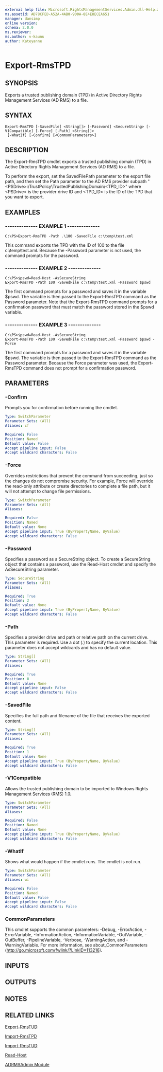 ```yaml
---
external help file: Microsoft.RightsManagementServices.Admin.dll-Help.xml
ms.assetid: AD78CFED-A52A-4AB0-900A-8E4E8ECEA651
manager: dansimp
online version: 
schema: 2.0.0
ms.reviewer:
ms.author: v-kaunu
author: Kateyanne
---
```


# Export-RmsTPD

## SYNOPSIS
Exports a trusted publishing domain (TPD) in Active Directory Rights Management Services (AD RMS) to a file.

## SYNTAX

```
Export-RmsTPD [-SavedFile] <String[]> [-Password] <SecureString> [-V1Compatible] [-Force] [-Path] <String[]>
 [-WhatIf] [-Confirm] [<CommonParameters>]
```

## DESCRIPTION
The Export-RmsTPD cmdlet exports a trusted publishing domain (TPD) in Active Directory Rights Management Services (AD RMS) to a file.

To perform the export, set the SavedFilePath parameter to the export file path, and then set the Path parameter to the AD RMS provider subpath "\<PSDrive\>:\TrustPolicy\TrustedPublishingDomain\\\<TPD_ID\>" where \<PSDrive\> is the provider drive ID and \<TPD_ID\> is the ID of the TPD that you want to export.

## EXAMPLES

### --------------  EXAMPLE 1 --------------
```
C:\PS>Export-RmsTPD -Path .\100 -SavedFile c:\temp\test.xml
```

This command exports the TPD with the ID of 100 to the file c:\temp\test.xml.
Because the -Password parameter is not used, the command prompts for the password.

### --------------  EXAMPLE 2 --------------
```
C:\PS>$pswd=Read-Host -AsSecureString
Export-RmsTPD -Path 100 -SavedFile c:\temp\test.xml -Password $pswd
```

The first command prompts for a password and saves it in the variable $pswd.
The variable is then passed to the Export-RmsTPD command as the Password parameter.
Note that the Export-RmsTPD command prompts for a confirmation password that must match the password stored in the $pswd variable.

### --------------  EXAMPLE 3 --------------
```
C:\PS>$pswd=Read-Host -AsSecureString
Export-RmsTPD -Path 100 -SavedFile c:\temp\test.xml -Password $pswd -Force
```

The first command prompts for a password and saves it in the variable $pswd.
The variable is then passed to the Export-RmsTPD command as the Password parameter.
Because the Force parameter was used, the Export-RmsTPD command does not prompt for a confirmation password.

## PARAMETERS

### -Confirm
Prompts you for confirmation before running the cmdlet.

```yaml
Type: SwitchParameter
Parameter Sets: (All)
Aliases: cf

Required: False
Position: Named
Default value: False
Accept pipeline input: False
Accept wildcard characters: False
```

### -Force
Overrides restrictions that prevent the command from succeeding, just so the changes do not compromise security.
For example, Force will override the read-only attribute or create directories to complete a file path, but it will not attempt to change file permissions.

```yaml
Type: SwitchParameter
Parameter Sets: (All)
Aliases: 

Required: False
Position: Named
Default value: None
Accept pipeline input: True (ByPropertyName, ByValue)
Accept wildcard characters: False
```

### -Password
Specifies a password as a SecureString object.
To create a SecureString object that contains a password, use the Read-Host cmdlet and specify the AsSecureString parameter.

```yaml
Type: SecureString
Parameter Sets: (All)
Aliases: 

Required: True
Position: 2
Default value: None
Accept pipeline input: True (ByPropertyName, ByValue)
Accept wildcard characters: False
```

### -Path
Specifies a provider drive and path or relative path on the current drive.
This parameter is required.
Use a dot (.) to specify the current location.
This parameter does not accept wildcards and has no default value.

```yaml
Type: String[]
Parameter Sets: (All)
Aliases: 

Required: True
Position: 0
Default value: None
Accept pipeline input: False
Accept wildcard characters: False
```

### -SavedFile
Specifies the full path and filename of the file that receives the exported content.

```yaml
Type: String[]
Parameter Sets: (All)
Aliases: 

Required: True
Position: 1
Default value: None
Accept pipeline input: True (ByPropertyName, ByValue)
Accept wildcard characters: False
```

### -V1Compatible
Allows the trusted publishing domain to be imported to Windows Rights Management Services (RMS) 1.0.

```yaml
Type: SwitchParameter
Parameter Sets: (All)
Aliases: 

Required: False
Position: Named
Default value: None
Accept pipeline input: True (ByPropertyName, ByValue)
Accept wildcard characters: False
```

### -WhatIf
Shows what would happen if the cmdlet runs.
The cmdlet is not run.

```yaml
Type: SwitchParameter
Parameter Sets: (All)
Aliases: wi

Required: False
Position: Named
Default value: False
Accept pipeline input: False
Accept wildcard characters: False
```

### CommonParameters
This cmdlet supports the common parameters: -Debug, -ErrorAction, -ErrorVariable, -InformationAction, -InformationVariable, -OutVariable, -OutBuffer, -PipelineVariable, -Verbose, -WarningAction, and -WarningVariable. For more information, see about_CommonParameters (http://go.microsoft.com/fwlink/?LinkID=113216).

## INPUTS

## OUTPUTS

## NOTES

## RELATED LINKS

[Export-RmsTUD](./Export-RmsTUD.md)

[Import-RmsTPD](./Import-RmsTPD.md)

[Import-RmsTUD](./Import-RmsTUD.md)

[Read-Host](https://docs.microsoft.com/powershell/module/microsoft.powershell.utility/read-host)

[ADRMSAdmin Module](./ADRMSAdmin.md)

